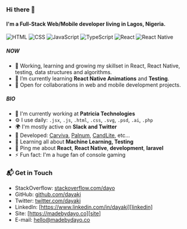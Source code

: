 ### Hi there 👋

#### I'm a Full-Stack Web/Mobile developer living in Lagos, Nigeria.

![HTML](https://img.shields.io/badge/HTML-Expert-orange?style=for-the-badge&logo=html)
![CSS](https://img.shields.io/badge/CSS-Expert-blue?style=for-the-badge&logo=css)
![JavaScript](https://img.shields.io/badge/Javascript-Intermediate-lightgrey?style=for-the-badge&logo=javascript)
![TypeScript](https://img.shields.io/badge/TypeScript-Intermediate-lightgrey?style=for-the-badge&logo=typescript)
![React](https://img.shields.io/badge/React-Intermediate-lightgrey?style=for-the-badge&logo=react)
![React Native](https://img.shields.io/badge/ReactNative-Intermediate-lightgrey?style=for-the-badge&logo=reactnative)

##### NOW

- 💬 Working, learning and growing my skillset in React, React Native, testing, data structures and algorithms.
- 🌱 I’m currently learning **React Native Animations** and **Testing**.
- 🤝 Open for collaborations in web and mobile development projects.

##### BIO

- 🏢 I'm currently working at **Patricia Technologies**
- ⚙️ I use daily: `.jsx`, `.js`, `.html`, `.css`, `.svg`, `.psd`, `.ai`, `.php`
- 🌍 I'm mostly active on **Slack and Twitter**
- 💅 Developed: [Carviva](https://mycarviva.com), [Palnum](https://whatsnum.org), [CandLite](https://candlite.co), etc…
- 🌱 Learning all about **Machine Learning, Testing**
- 💬 Ping me about **React**, **React Native**, **development**, **laravel**
- ⚡️ Fun fact: I'm a huge fan of console gaming

### 📬 Get in Touch

- StackOverflow: [stackoverflow.com/dayo][stackoverflow]
- GitHub: [github.com/dayaki][github]
- Twitter: [twitter.com/dayaki][twitter]
- LinkedIn: [https://www.linkedin.com/in/dayaki][linkedin]
- Site: [https://madebydayo.co][site]
- E-mail: hello@madebydayo.co

[stackoverflow]: https://stackoverflow.com/users/7578026/dayo
[github]: https://github.com/dayaki
[linkedin]: https://www.linkedin.com/in/dayaki
[site]: https://madebydayo.co
[twitter]: twitter.com/dayaki
